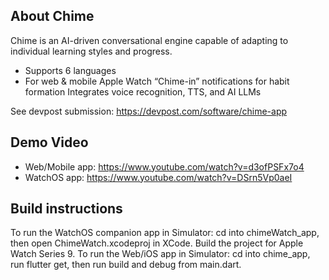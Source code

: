 ## About Chime
Chime is an AI-driven conversational engine capable of adapting to individual learning styles and progress.

- Supports 6 languages
- For web & mobile
Apple Watch “Chime-in” notifications for habit formation
Integrates voice recognition, TTS, and AI LLMs

See devpost submission: https://devpost.com/software/chime-app

## Demo Video
- Web/Mobile app: https://www.youtube.com/watch?v=d3ofPSFx7o4
- WatchOS app: https://www.youtube.com/watch?v=DSrn5Vp0aeI

## Build instructions
To run the WatchOS companion app in Simulator: cd into chimeWatch_app, then open ChimeWatch.xcodeproj in XCode. Build the project for Apple Watch Series 9.
To run the Web/iOS app in Simulator: cd into chime_app, run flutter get, then run build and debug from main.dart.
